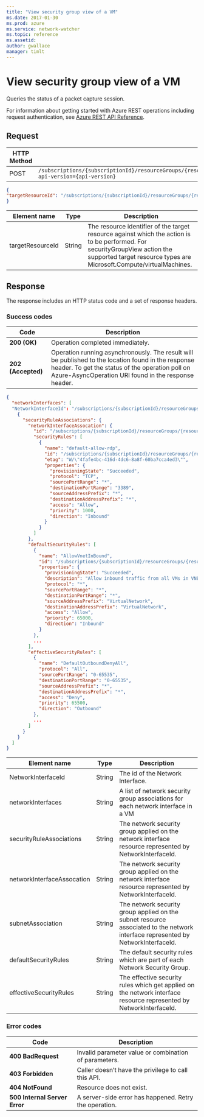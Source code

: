 ```yaml
---
title: "View security group view of a VM"
ms.date: 2017-01-30
ms.prod: azure
ms.service: network-watcher
ms.topic: reference
ms.assetid: 
author: gwallace
manager: timlt
---
```


# View security group view of a VM

Queries the status of a packet capture session.

For information about getting started with Azure REST operations including request authentication, see [Azure REST API Reference](../../../index.md).

## Request

| HTTP Method | URI|  
| ----------- |----|  
| POST | `/subscriptions/{subscriptionId}/resourceGroups/{resourceGroupName}/providers/Microsoft.Network/networkWatchers/{networkWatcherName}/securityGroupView?api-version={api-version}` |

```json
{ 
"targetResourceId": "/subscriptions/{subscriptionId}/resourceGroups/{resourceGroupName}/providers/Microsoft.compute/virtualMachine/{virtualMachineName}" 
}
```

|Element name| Type |Description|
|--|--|--|
|targetResourceId| String |The resource identifier of the target resource against which the action is to be performed. For securityGroupView action the supported target resource types are Microsoft.Compute/virtualMachines.|

## Response  

The response includes an HTTP status code and a set of response headers.

### Success codes

| Code | Description |
| ---- | ----------- |
| **200 (OK)** | Operation completed immediately. | 
| **202 (Accepted)** | Operation running asynchronously. The result will be published to the location found in the response header. To get the status of the operation poll on Azure-AsyncOperation URI found in the response header. | 

```json
{
  "networkInterfaces": [
  "NetworkInterfaceId": "/subscriptions/{subscriptionId}/resourceGroups/{resourceGroupName}/providers/Microsoft.Network/networkInterfaces/{nicName}",
    {
      "securityRuleAssociations": {
        "networkInterfaceAssocation": {
          "id": "/subscriptions/{subscriptionId}/resourceGroups/{resourceGroupName}/providers/Microsoft.Network/networkInterfaces/{nicName}",
          "securityRules": [
            {
              "name": "default-allow-rdp",
              "id": "/subscriptions/{subscriptionId}/resourceGroups/{resourceGroupName}/providers/Microsoft.Network/networkSecurityGroups/{nsgName}/securityRules/default-allow-rdp",
              "etag": "W/\"4fafe4bc-416d-4dc6-8a8f-60ba7cca4ed3\"",
              "properties": {
                "provisioningState": "Succeeded",
                "protocol": "TCP",
                "sourcePortRange": "*",
                "destinationPortRange": "3389",
                "sourceAddressPrefix": "*",
                "destinationAddressPrefix": "*",
                "access": "Allow",
                "priority": 1000,
                "direction": "Inbound"
              }
            }
          ]
        },
        "defaultSecurityRules": [
          {
            "name": "AllowVnetInBound",
            "id": "/subscriptions/{subscriptionId}/resourceGroups/{resourceGroupName}/providers/Microsoft.Network/networkSecurityGroups/{nsgName}/defaultSecurityRules/",
            "properties": {
              "provisioningState": "Succeeded",
              "description": "Allow inbound traffic from all VMs in VNET",
              "protocol": "*",
              "sourcePortRange": "*",
              "destinationPortRange": "*",
              "sourceAddressPrefix": "VirtualNetwork",
              "destinationAddressPrefix": "VirtualNetwork",
              "access": "Allow",
              "priority": 65000,
              "direction": "Inbound"
            }
          },
          ...
        ],
        "effectiveSecurityRules": [
          {
            "name": "DefaultOutboundDenyAll",
            "protocol": "All",
            "sourcePortRange": "0-65535",
            "destinationPortRange": "0-65535",
            "sourceAddressPrefix": "*",
            "destinationAddressPrefix": "*",
            "access": "Deny",
            "priority": 65500,
            "direction": "Outbound"
          },
          ...
        ]
      }
    }
  ]
}
```

|Element name |Type| Description|
|---|---|---|
|NetworkInterfaceId| String | The id of the Network Interface.
|networkInterfaces| String |A list of network security group associations for each network interface in a VM|
|securityRuleAssociations| String |The network security group applied on the network interface resource represented by NetworkInterfaceId.|
|networkInterfaceAssocation| String| The network security group applied on the network interface resource represented by NetworkInterfaceId.|
|subnetAssociation |String |The network security group applied on the subnet resource associated to the network interface represented by NetworkInterfaceId.|
|defaultSecurityRules |String |The default security rules which are part of each Network Security Group.|
|effectiveSecurityRules| String| The effective security rules which get applied on the network interface resource represented by NetworkInterfaceId.|

### Error codes

| Code | Description |
| ---- | ----------- |
| **400 BadRequest** | Invalid parameter value or combination of parameters. | 
| **403 Forbidden** | Caller doesn’t have the privilege to call this API. |
| **404 NotFound** | Resource does not exist. |
| **500 Internal Server Error** |  A server-side error has happened. Retry the operation. |     



 
